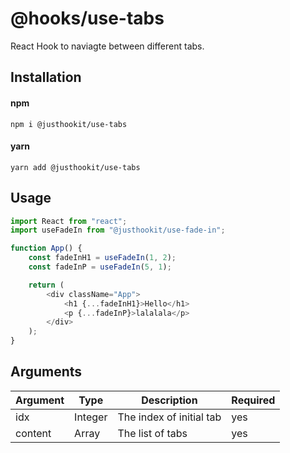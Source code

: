 # @hooks/use-tabs
React Hook to naviagte between different tabs.

## Installation

#### npm
`npm i @justhookit/use-tabs`

#### yarn
`yarn add @justhookit/use-tabs`

## Usage
```js
import React from "react";
import useFadeIn from "@justhookit/use-fade-in";

function App() {
	const fadeInH1 = useFadeIn(1, 2);
	const fadeInP = useFadeIn(5, 1);

	return (
		<div className="App">
			<h1 {...fadeInH1}>Hello</h1>
			<p {...fadeInP}>lalalala</p>
		</div>
	);
}
```

## Arguments
| Argument | Type    | Description              | Required |
|----------|---------|--------------------------|----------|
| idx      | Integer | The index of initial tab | yes      |
| content  | Array   | The list of tabs         | yes      |